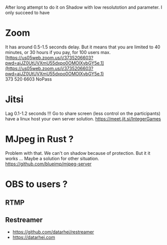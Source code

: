 After long attempt to do it on Shadow with low resolutotion and parameter.
I only succeed to have 



# Zoom

It has around 0.5-1.5 seconds delay.
But it means that you are limited to 40 minutes, or 30 hours if you pay, for 100 users max.
[https://us05web.zoom.us/j/3735206603?pwd=aiJZ0UtUVXmU55dxpo0OMOlXvbGY5e.1](https://us05web.zoom.us/j/3735206603?pwd=aiJZ0UtUVXmU55dxpo0OMOlXvbGY5e.1)  
373 520 6603  NoPass


# Jitsi

Lag 0.1-1.2 seconds !!!
Go to share screen (less control on the participants)
have a linux host your own server solution.
https://meet.jit.si/IntegerGames


# MJpeg in Rust ?

Problem with that. We can't on shadow because of protection. But it it works ...
Maybe a solution for other situation.
https://github.com/blueimp/mjpeg-server

# OBS to users ?

## RTMP

## Restreamer

- https://github.com/datarhei/restreamer
- https://datarhei.com


